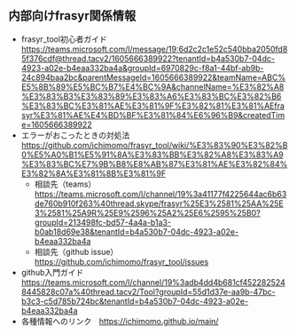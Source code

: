 ## 内部向けfrasyr関係情報

- frasyr_tool初心者ガイド　https://teams.microsoft.com/l/message/19:6d2c2c1e52c540bba2050fd85f376cdf@thread.tacv2/1605666389922?tenantId=b4a530b7-04dc-4923-a02e-b4eaa332ba4a&groupId=6970829c-f8a1-44bf-ab9b-24c894baa2bc&parentMessageId=1605666389922&teamName=ABC%E5%8B%89%E5%BC%B7%E4%BC%9A&channelName=%E3%82%A8%E3%83%B3%E3%83%89%E3%83%A6%E3%83%BC%E3%82%B6%E3%83%BC%E3%81%AE%E3%81%9F%E3%82%81%E3%81%AEfrasyr%E3%81%AE%E4%BD%BF%E3%81%84%E6%96%B9&createdTime=1605666389922
- エラーがおこったときの対処法　https://github.com/ichimomo/frasyr_tool/wiki/%E3%83%90%E3%82%B0%E5%A0%B1%E5%91%8A%E3%83%BB%E3%82%A8%E3%83%A9%E3%83%BC%E7%9B%B8%E8%AB%87%E3%81%AE%E3%82%84%E3%82%8A%E3%81%8B%E3%81%9F
   - 相談先（teams） https://teams.microsoft.com/l/channel/19%3a41177f4225644ac6b63de760b910f263%40thread.skype/frasyr%25E3%2581%25AA%25E3%2581%25A9R%25E9%2596%25A2%25E6%2595%25B0?groupId=213498fc-bd57-4a4a-b1a3-b0ab18d69e38&tenantId=b4a530b7-04dc-4923-a02e-b4eaa332ba4a
   - 相談先（github issue）　https://github.com/ichimomo/frasyr_tool/issues
- github入門ガイド　https://teams.microsoft.com/l/channel/19%3adb4dd4b681cf4522825248445828c07a%40thread.tacv2/Tool?groupId=55d1d37e-aa9b-47bc-b3c3-c5d785b724bc&tenantId=b4a530b7-04dc-4923-a02e-b4eaa332ba4a
- 各種情報へのリンク　https://ichimomo.github.io/main/
